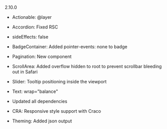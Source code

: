 2.10.0

- Actionable: @layer
- Accordion: Fixed RSC
- sideEffects: false
- BadgeContainer: Added pointer-events: none to badge
- Pagination: New component
- ScrollArea: Added overflow hidden to root to prevent scrollbar bleeding out in Safari
- Slider: Tooltip positioning inside the viewport
- Text: wrap="balance"

- Updated all dependencies
- CRA: Responsive style support with Craco
- Theming: Added json output
